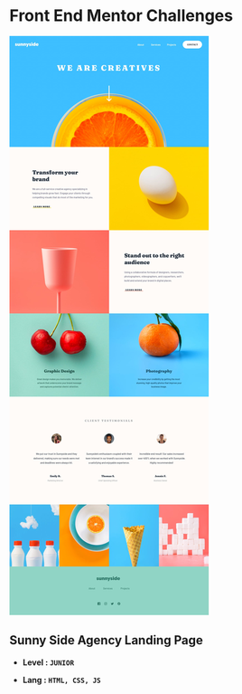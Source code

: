 # Front End Mentor Challenges

![Design preview for the Order summary card coding challenge](./images/desktop-design.jpg)

## **Sunny Side Agency Landing Page**

- **Level : `JUNIOR`**

- **Lang : `HTML, CSS, JS`**
